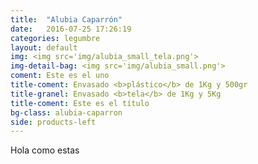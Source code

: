 ```yaml
---
title:  "Alubia Caparrón"
date:   2016-07-25 17:26:19
categories: legumbre
layout: default
img: <img src='img/alubia_small_tela.png'>
img-detail-bag: <img src='img/alubia_small.png'>
coment: Este es el uno
title-coment: Envasado <b>plástico</b> de 1Kg y 500gr
title-granel: Envasado <b>tela</b> de 1Kg y 5Kg
title-coment: Este es el título
bg-class: alubia-caparron 
side: products-left
---
```


Hola como estas